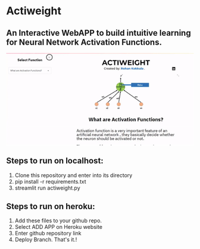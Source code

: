 # Actiweight
## An Interactive WebAPP to build intuitive learning for Neural Network Activation Functions.
<img align="center" src="actiweight.gif" width=700px>

## Steps to run on localhost:
1. Clone this repository and enter into its directory
2. pip install -r requirements.txt
3. streamlit run actiweight.py

## Steps to run on heroku:
1. Add these files to your github repo.
2. Select ADD APP on Heroku website
3. Enter github repository link
4. Deploy Branch. That's it.!
